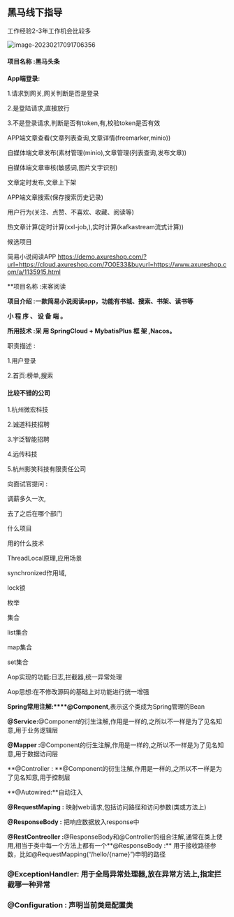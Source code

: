 ## 黑马线下指导

工作经验2-3年工作机会比较多

![image-20230217091706356](E:\DEVELOP\typora\images\image-20230217091706356.png)

#### **项目名称 :黑马头条**

**App端登录:**

1.请求到网关,网关判断是否是登录

2.是登陆请求,直接放行

3.不是登录请求,判断是否有token,有,校验token是否有效

APP端文章查看(文章列表查询,文章详情(freemarker,minio))

自媒体端文章发布(素材管理(minio),文章管理(列表查询,发布文章))

自媒体端文章审核(敏感词,图片文字识别)

文章定时发布,文章上下架

APP端文章搜索(保存搜索历史记录)

用户行为(关注、点赞、不喜欢、收藏、阅读等)

热文章计算(定时计算(xxl-job,),实时计算(kafkastream流式计算))

候选项目

简易小说阅读APP     https://demo.axureshop.com/?url=https://cloud.axureshop.com/7O0E33&buyurl=https://www.axureshop.com/a/1135915.html









**项目名称 :来客阅读

**项目介绍 :一款简易小说阅读app，功能有书城、搜索、书架、读书等**

**小 程 序 、 设 备 端 。** 

**所用技术 :采 用 SpringCloud + MybatisPlus 框 架 ,Nacos。**

职责描述 :

1.用户登录

2.首页:榜单,搜索

####     比较不错的公司

1.杭州微宏科技

2.诚道科技招聘

3.宇泛智能招聘

4.远传科技

5.杭州影笑科技有限责任公司



向面试官提问 :

调薪多久一次,

去了之后在哪个部门

什么项目

用的什么技术





ThreadLocal原理,应用场景

synchronized作用域,

lock锁

枚举

集合

list集合

map集合

set集合

Aop实现的功能:日志,拦截器,统一异常处理

Aop思想:在不修改源码的基础上对功能进行统一增强

**Spring常用注解:****@Component**,表示这个类成为Spring管理的Bean

**@Service:**@Component的衍生注解,作用是一样的,之所以不一样是为了见名知意,用于业务逻辑层

**@Mapper :**@Component的衍生注解,作用是一样的,之所以不一样是为了见名知意,用于数据访问层

**@Controller : **@Component的衍生注解,作用是一样的,之所以不一样是为了见名知意,用于控制层

**@Autowired:**自动注入

**@RequestMaping :** 映射web请求,包括访问路径和访问参数(类或方法上)

**@ResponseBody :** 把响应数据放入response中

**@RestContreoller :**@ResponseBody和@Controller的组合注解,通常在类上使用,相当于类中每一个方法上都有一个**@ResponseBody :** 用于接收路径参数，比如@RequestMapping(“/hello/{name}”)申明的路径

### @ExceptionHandler: 用于全局异常处理器,放在异常方法上,指定拦截哪一种异常

### @Configuration :  声明当前类是配置类

